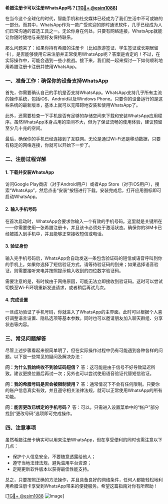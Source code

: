 **希腊注册卡可以注册WhatsApp吗？[[TG💪+ @esim1088](https://t.me/s/esim1088)]**

在当今这个全球化的时代，智能手机和社交媒体已经成为了我们生活中不可或缺的一部分。而其中，WhatsApp作为一款广受欢迎的即时通讯软件，几乎已经成为人们日常沟通的首选工具之一。无论你身在何处，只要有网络连接，WhatsApp就能让你随时随地与亲朋好友保持联系。

那么问题来了：如果你持有希腊的注册卡（比如旅游签证、学生签证或长期居留卡），是否能够使用它来注册并正常使用WhatsApp呢？答案是肯定的！不过，在实际操作中，可能会遇到一些小挑战。接下来，我们就一起来探讨一下如何顺利地用希腊注册卡注册并使用WhatsApp。

### 一、准备工作：确保你的设备支持WhatsApp

首先，你需要确认自己的手机是否支持WhatsApp。WhatsApp支持几乎所有主流的操作系统，包括iOS、Android以及Windows Phone。只要你的设备运行的是这些系统的最新版本，基本上就可以无障碍地安装和使用WhatsApp了。

此外，还需要检查一下手机是否有足够的存储空间来下载和安装WhatsApp应用程序。虽然WhatsApp本身占用的空间不大，但为了保证流畅的使用体验，建议预留至少几十兆的空间。

最后，确保你的手机已经连接到了互联网。无论是通过Wi-Fi还是移动数据，只要有稳定的网络连接，你就可以开始下一步了。

### 二、注册过程详解

#### 1. 下载并安装WhatsApp

访问Google Play商店（对于Android用户）或者App Store（对于iOS用户），搜索“WhatsApp”，然后点击“安装”按钮进行下载。安装完成后，打开应用图标即可启动WhatsApp。

#### 2. 输入手机号码

在首次启动时，WhatsApp会要求你输入一个有效的手机号码。这里就是关键所在——你需要使用一张希腊注册卡，并且该卡必须处于激活状态。确保你的SIM卡已经被插入到手机中，并且能够正常接收短信或电话。

#### 3. 验证身份

输入完手机号码后，WhatsApp会自动发送一条包含验证码的短信或语音呼叫到你的手机上。如果你选择了短信验证方式，请等待验证码的到来；如果选择语音验证，则需要接听来电并按照提示输入收到的四位数字验证码。

需要注意的是，有时候由于网络原因，可能无法立即接收到验证码。这时可以尝试切换至Wi-Fi环境重新发送请求，或者稍后再试几次。

#### 4. 完成设置

一旦成功验证了手机号码，你就进入了WhatsApp的主界面。此时可以根据个人喜好调整语言设置、隐私选项等基本参数。同时也可以邀请朋友加入聊天群组、分享状态等内容。

### 三、常见问题解答

尽管上述步骤看起来很简单明了，但在实际操作过程中仍有可能遇到各种各样的问题。以下是一些常见的疑问及解决办法：

**问：为什么我始终收不到验证码短信？**
答：这可能是由于信号不好导致延迟所致。建议更换位置后再试一次；另外也可以尝试使用语音验证代替短信验证。

**问：我的希腊号码是否会被限制使用？**
答：通常情况下不会有任何限制。只要你的账户信息真实有效，并且遵守相关法律法规，就可以正常使用WhatsApp的所有功能。

**问：能否更改已绑定的手机号码？**
答：可以。只需进入设置菜单中的“帐户”部分找到“更改号码”选项即可完成操作。

### 四、注意事项

虽然希腊注册卡确实可以用来注册WhatsApp，但在享受便利的同时也需注意以下几点：
- 保护个人信息安全，不要随意透露给他人；
- 遵守当地法律法规，避免滥用平台资源；
- 定期更新软件版本以获得最佳性能支持。

总之，只要按照正确的方法操作，并且具备良好的网络条件，任何人都能轻松地利用希腊注册卡享受到WhatsApp带来的便捷服务。希望这篇指南对你有所帮助！

[[TG💪+ @esim1088](https://t.me/s/esim1088) ![Image](https://i.postimg.cc/4NQfJmqS/Snipaste-2025-05-13-00-14-12.png)]